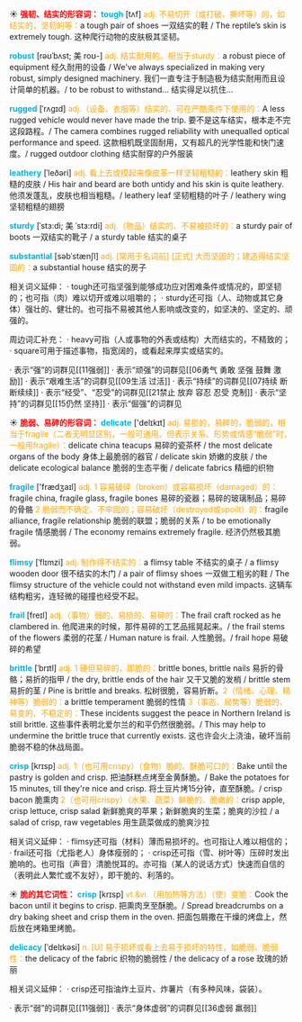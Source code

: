☀ <font color="red">**强韧、结实的形容词：**</font>
<font color="sky blue">**tough**</font> [tʌf] 
<font color="orange">adj. 不易切开（或打破、撕坏等）的，如结实的，坚韧的等：</font>a tough pair of shoes 一双结实的鞋 / The reptile’s skin is extremely tough. 这种爬行动物的皮肤极其坚韧。
 
<font color="sky blue">**robust**</font> [rəʊˈbʌst; 美 roʊ-]
<font color="orange">adj. 结实耐用的。相当于sturdy：</font>a robust piece of equipment 经久耐用的设备 / We've always specialized in making very robust, simply designed machinery. 我们一直专注于制造极为结实耐用而且设计简单的机器。/ to be robust to withstand… 结实得足以抗住…                     

<font color="sky blue">**rugged**</font> [ˈrʌgɪd]
<font color="orange">adj.（设备、衣服等）结实的、可在严酷条件下使用的：</font>A less rugged vehicle would never have made the trip. 要不是这车结实，根本走不完这段路程。/ The camera combines rugged reliability with unequalled optical performance and speed. 这款相机既坚固耐用，又有超凡的光学性能和快门速度。/ rugged outdoor clothing 结实耐穿的户外服装           

<font color="sky blue">**leathery**</font> [ˈleðəri]
<font color="orange">adj. 看上去或摸起来像皮革一样坚韧粗糙的：</font>leathery skin 粗糙的皮肤 / His hair and beard are both untidy and his skin is quite leathery. 他须发蓬乱，皮肤也相当粗糙。/ leathery leaf 坚韧粗糙的叶子 / leathery wing 坚韧粗糙的翅膀           

<font color="sky blue">**sturdy**</font> [ˈstɜ:di; 美 ˈstɜ:rdi]
<font color="orange">adj.（物品）结实的、不易被损坏的：</font>a sturdy pair of boots 一双结实的靴子 / a sturdy table 结实的桌子          

<font color="sky blue">**substantial**</font> [səbˈstænʃl]
<font color="orange">adj. [常用于名词前] [正式] 大而坚固的；建造得结实坚固的：</font>a substantial house 结实的房子

相关词义延伸：
· tough还可指坚强到能够成功应对困难条件或情况的，即坚韧的；也可指（肉）难以切开或难以咀嚼的；
· sturdy还可指（人、动物或其它身体）强壮的、健壮的。也可指不易被其他人影响或改变的，如坚决的、坚定的、顽强的。

周边词汇补充：
· heavy可指（人或事物的外表或结构）大而结实的，不精致的；
· square可用于描述事物，指宽阔的，或看起来厚实或结实的。

· 表示“强”的词群见[[11强弱]]
· 表示“顽强”的词群见[[06勇气 勇敢 坚强 鼓舞 激励]]
· 表示“艰难生活”的词群见[[09生活 过活]]
· 表示“持续”的词群见[[07持续 断断续续]]
· 表示“经受”、“忍受”的词群见[[21禁止 放弃 容忍 忍受 克制]]
· 表示“坚持”的词群见[[15仍然 坚持]]
· 表示“倔强”的词群见

☀ <font color="red">**脆弱、易碎的形容词：**</font>
<font color="sky blue">**delicate**</font> ['delɪkɪt] 
<font color="orange">adj. 易损的，易碎的，脆弱的，相当于fragile（二者无明显区别，一般可通用。但表示关系、形势或情感“脆弱”时，一般用fragile）：</font>delicate china teacups 易碎的瓷茶杯 / the most delicate organs of the body 身体上最脆弱的器官 / delicate skin 娇嫩的皮肤 / the delicate ecological balance 脆弱的生态平衡 / delicate fabrics 精细的织物

<font color="sky blue">**fragile**</font> ['frædӡaɪl] 
<font color="orange">adj. 1 容易破碎（broken）或容易损坏（damaged）的：</font>fragile china, fragile glass, fragile bones 易碎的瓷器；易碎的玻璃制品；易碎的骨骼 <font color="orange">2 脆弱而不确定、不牢固的；容易破坏（destroyed或spoilt）的：</font>fragile alliance, fragile relationship 脆弱的联盟；脆弱的关系 / to be emotionally fragile 情感脆弱 / The economy remains extremely fragile. 经济仍然极其脆弱。
           
<font color="sky blue">**flimsy**</font> [ˈflɪmzi]
<font color="orange">adj. 制作得不结实的：</font>a flimsy table 不结实的桌子 / a flimsy wooden door 很不结实的木门 / a pair of flimsy shoes 一双做工粗劣的鞋 / The flimsy structure of the vehicle could not withstand even mild impacts. 这辆车结构粗劣，连轻微的碰撞也经受不起。
           
<font color="sky blue">**frail**</font> [freɪl]
<font color="orange">adj.（事物）弱的、易损的、易碎的：</font>The frail craft rocked as he clambered in. 他爬进来的时候，那件易碎的工艺品摇晃起来。/ the frail stems of the flowers 柔弱的花茎 / Human nature is frail. 人性脆弱。/ frail hope 易破碎的希望
           
<font color="sky blue">**brittle**</font> [ˈbrɪtl]
<font color="orange">adj. 1 硬但易碎的，即脆的：</font>brittle bones, brittle nails 易折的骨骼；易折的指甲 / the dry, brittle ends of the hair 又干又脆的发梢 / brittle stem 易折的茎 / Pine is brittle and breaks. 松树很脆，容易折断。<font color="orange">2（情绪、心理、精神等）脆弱的：</font>a brittle temperament 脆弱的性情 <font color="orange">3（事态、局势等）脆弱的、易变的、不稳定的：</font>These incidents suggest the peace in Northern Ireland is still brittle. 这些事件表明北爱尔兰的和平仍然很脆弱。/ This may help to undermine the brittle truce that currently exists. 这也许会火上浇油，破坏当前脆弱不稳的休战局面。
           
<font color="sky blue">**crisp**</font> [krɪsp]
<font color="orange">adj. 1（也可用crispy）（食物）脆的、酥脆可口的：</font>Bake until the pastry is golden and crisp. 把油酥糕点烤至金黄酥脆。/ Bake the potatoes for 15 minutes, till they're nice and crisp. 将土豆片烤15分钟，直至酥脆。/ crisp bacon 脆熏肉 <font color="orange">2（也可用crispy）（水果、蔬菜）鲜脆的、脆嫩的：</font>crisp apple, crisp lettuce, crisp salad 新鲜脆爽的苹果；新鲜脆爽的生菜；脆爽的沙拉 / a salad of crisp, raw vegetables 用生蔬菜做成的脆爽沙拉

相关词义延伸：
· flimsy还可指（材料）薄而易损坏的。也可指让人难以相信的；
· frail还可指（尤指老人）身体瘦弱的；
· crisp还可指（雪、树叶等）压碎时发出脆响的。也可指（声音）清脆悦耳的。亦可指（某人的说话方式）快速而自信的（表明此人繁忙或不友好），即干脆的、利落的。

☀ <font color="red">**脆的其它词性：**</font>
<font color="sky blue">**crisp**</font> [krɪsp]
<font color="orange">vt.&vi.（用加热等方法）（使）变脆：</font>Cook the bacon until it begins to crisp. 把熏肉烹至酥脆。/ Spread breadcrumbs on a dry baking sheet and crisp them in the oven. 把面包屑撒在干燥的烤盘上，然后放在烤箱里烤脆。
           
<font color="sky blue">**delicacy**</font> [ˈdelɪkəsi]
<font color="orange">n. [U] 易于损坏或看上去易于损坏的特性，如脆弱、脆弱性：</font>the delicacy of the fabric 织物的脆弱性 / the delicacy of a rose 玫瑰的娇丽

相关词义延伸：
· crisp还可指油炸土豆片、炸薯片（有多种风味，袋装）。

· 表示“弱”的词群见[[11强弱]]
· 表示“身体虚弱”的词群见[[36虚弱 羸弱]]

